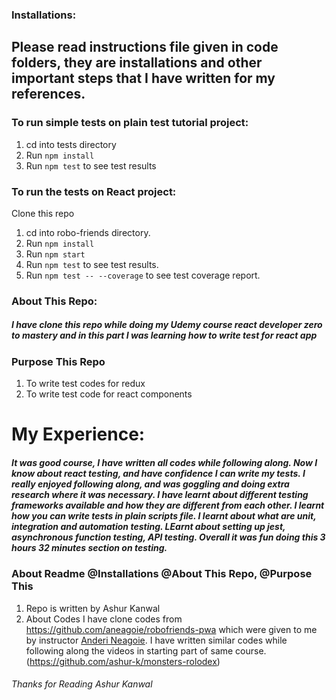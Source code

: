 ### Installations:
 ## Please read instructions file given in code folders, they are installations and other important steps that I have written for my references.

### To run simple tests on plain test tutorial project:
1. cd into tests directory
2. Run `npm install`
4. Run `npm test` to see test results


### To run the tests on React project:

Clone this repo
1. cd into robo-friends directory.
2. Run `npm install`
4. Run `npm start`
5. Run `npm test` to see test results.
6. Run `npm test -- --coverage` to see test coverage report.

### About This Repo:
##### I have clone this repo while doing my Udemy course react developer zero to mastery and in this part I was learning how to write test for react app


### Purpose This Repo
1. To write test codes for redux
2. To write test code for react components


# My Experience:
##### It was good course, I have written all codes while following along. Now I know about react testing, and have confidence I can write my tests. I really enjoyed following along, and was goggling and doing extra research where it was necessary. I have learnt about different testing frameworks available and how they are different from each other. I learnt how you can write tests in plain scripts file. I learnt about what are unit, integration and automation testing. LEarnt about setting up jest, asynchronous function testing, API testing. Overall it was fun doing this 3 hours 32 minutes section on testing.


### About Readme @Installations @About This Repo, @Purpose This 
1.  Repo is written by Ashur Kanwal
2.  About Codes I have clone codes from https://github.com/aneagoie/robofriends-pwa which were given to me by instructor [Anderi Neagoie](https://github.com/aneagoie). I have written similar codes while following along the videos in starting part of same course. (https://github.com/ashur-k/monsters-rolodex)

###### Thanks for Reading Ashur Kanwal